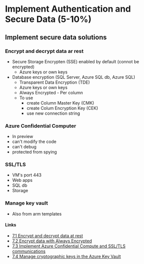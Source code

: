 # Implement Authentication and Secure Data (5-10%)

## Implement secure data solutions

### Encrypt and decrypt data ar rest

- Secure Storage Encrypten (SSE) enabled by default (connot be encrypted)
  - Azure keys or own keys
- Database encryption (SQL Server, Azure SQL db, Azure SQL)
  - Transparent Data Encryption (TDE)
  - Azure keys or own keys
  - Always Encrypted - Per column
  - To use
    - create Column Master Key (CMK)
    - create Colum Encryption Key (CEK)
    - use new connection string

### Azure Confidential Computer

- In preview
- can't modify the code
- can't debug
- protected from spying

### SSL/TLS

- VM's port 443
- Web apps
- SQL db
- Storage

### Manage key vault

- Also from arm templates

#### Links

- [7.1 Encrypt and decrypt data at rest](https://docs.microsoft.com/en-us/azure/security/azure-security-encryption-atrest)
- [7.2 Encrypt data with Always Encrypted](https://docs.microsoft.com/en-us/azure/sql-database/sql-database-always-encrypted)
- [7.3 Implement Azure Confidential Compute and SSL/TLS communications](
https://docs.microsoft.com/en-us/azure/security/azure-database-security-overview)
- [7.4 Manage cryptographic keys in the Azure Key Vault](https://docs.microsoft.com/en-us/azure/key-vault/about-keys-secrets-and-certificates)